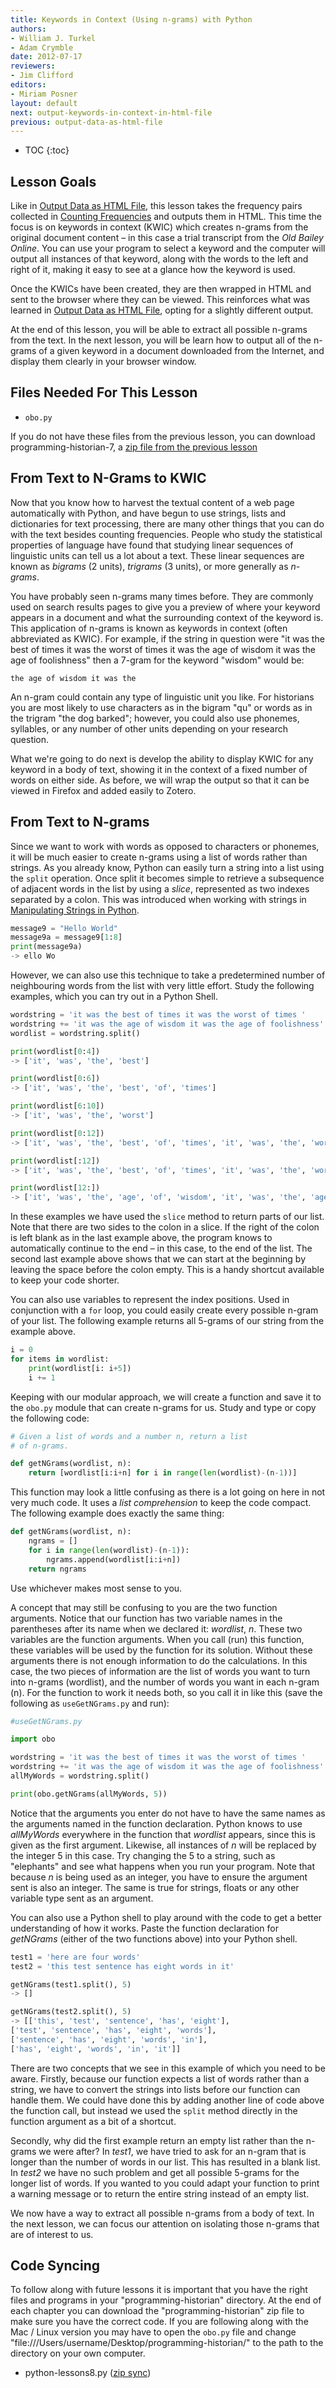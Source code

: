```yaml
---
title: Keywords in Context (Using n-grams) with Python
authors:
- William J. Turkel
- Adam Crymble
date: 2012-07-17
reviewers:
- Jim Clifford
editors:
- Miriam Posner
layout: default
next: output-keywords-in-context-in-html-file
previous: output-data-as-html-file
---
```


* TOC
{:toc}

## Lesson Goals

Like in [Output Data as HTML File][], this lesson takes the frequency
pairs collected in [Counting Frequencies][] and outputs them in HTML.
This time the focus is on keywords in context (KWIC) which creates
n-grams from the original document content – in this case a trial
transcript from the *Old Bailey Online*. You can use your program to
select a keyword and the computer will output all instances of that
keyword, along with the words to the left and right of it, making it
easy to see at a glance how the keyword is used.

Once the KWICs have been created, they are then wrapped in HTML and sent
to the browser where they can be viewed. This reinforces what was
learned in [Output Data as HTML File][1], opting for a slightly
different output.

At the end of this lesson, you will be able to extract all possible
n-grams from the text. In the next lesson, you will be learn how to
output all of the n-grams of a given keyword in a document downloaded
from the Internet, and display them clearly in your browser window.

## Files Needed For This Lesson

-   `obo.py`

If you do not have these files from the previous lesson, you can
download programming-historian-7, a [zip file from the previous lesson][]

## From Text to N-Grams to KWIC

Now that you know how to harvest the textual content of a web page
automatically with Python, and have begun to use strings, lists and
dictionaries for text processing, there are many other things that you
can do with the text besides counting frequencies. People who study the
statistical properties of language have found that studying linear
sequences of linguistic units can tell us a lot about a text. These
linear sequences are known as *bigrams* (2 units), *trigrams* (3 units), or
more generally as *n-grams*.

You have probably seen n-grams many times before. They are commonly used
on search results pages to give you a preview of where your keyword
appears in a document and what the surrounding context of the keyword
is. This application of n-grams is known as keywords in context (often
abbreviated as KWIC). For example, if the string in question were "it
was the best of times it was the worst of times it was the age of wisdom
it was the age of foolishness" then a 7-gram for the keyword "wisdom"
would be:

```
the age of wisdom it was the
```

An n-gram could contain any type of linguistic unit you like. For
historians you are most likely to use characters as in the bigram "qu"
or words as in the trigram "the dog barked"; however, you could also use
phonemes, syllables, or any number of other units depending on your
research question.

What we're going to do next is develop the ability to display KWIC for
any keyword in a body of text, showing it in the context of a fixed
number of words on either side. As before, we will wrap the output so
that it can be viewed in Firefox and added easily to Zotero.

## From Text to N-grams

Since we want to work with words as opposed to characters or phonemes,
it will be much easier to create n-grams using a list of words rather
than strings. As you already know, Python can easily turn a string into
a list using the `split` operation. Once split it becomes simple to
retrieve a subsequence of adjacent words in the list by using a *slice*,
represented as two indexes separated by a colon. This was introduced
when working with strings in [Manipulating Strings in Python][].

``` python
message9 = "Hello World"
message9a = message9[1:8]
print(message9a)
-> ello Wo
```

However, we can also use this technique to take a predetermined number
of neighbouring words from the list with very little effort. Study the
following examples, which you can try out in a Python Shell.

``` python
wordstring = 'it was the best of times it was the worst of times '
wordstring += 'it was the age of wisdom it was the age of foolishness'
wordlist = wordstring.split()

print(wordlist[0:4])
-> ['it', 'was', 'the', 'best']

print(wordlist[0:6])
-> ['it', 'was', 'the', 'best', 'of', 'times']

print(wordlist[6:10])
-> ['it', 'was', 'the', 'worst']

print(wordlist[0:12])
-> ['it', 'was', 'the', 'best', 'of', 'times', 'it', 'was', 'the', 'worst', 'of', 'times']

print(wordlist[:12])
-> ['it', 'was', 'the', 'best', 'of', 'times', 'it', 'was', 'the', 'worst', 'of', 'times']

print(wordlist[12:])
-> ['it', 'was', 'the', 'age', 'of', 'wisdom', 'it', 'was', 'the', 'age', 'of', 'foolishness']
```

In these examples we have used the `slice` method to return parts of our
list. Note that there are two sides to the colon in a slice. If the
right of the colon is left blank as in the last example above, the
program knows to automatically continue to the end – in this case, to
the end of the list. The second last example above shows that we can
start at the beginning by leaving the space before the colon empty. This
is a handy shortcut available to keep your code shorter.

You can also use variables to represent the index positions. Used in
conjunction with a `for` loop, you could easily create every possible
n-gram of your list. The following example returns all 5-grams of our
string from the example above.

``` python
i = 0
for items in wordlist:
    print(wordlist[i: i+5])
    i += 1
```

Keeping with our modular approach, we will create a function and save it
to the `obo.py` module that can create n-grams for us. Study and type or
copy the following code:

``` python
# Given a list of words and a number n, return a list
# of n-grams.

def getNGrams(wordlist, n):
    return [wordlist[i:i+n] for i in range(len(wordlist)-(n-1))]
```

This function may look a little confusing as there is a lot going on
here in not very much code. It uses a *list comprehension* to keep the
code compact. The following example does exactly the same thing:

``` python
def getNGrams(wordlist, n):
    ngrams = []
    for i in range(len(wordlist)-(n-1)):
        ngrams.append(wordlist[i:i+n])
    return ngrams
```

Use whichever makes most sense to you.

A concept that may still be confusing to you are the two function
arguments. Notice that our function has two variable names in the
parentheses after its name when we declared it: *wordlist*, *n*. These two
variables are the function arguments. When you call (run) this function,
these variables will be used by the function for its solution. Without
these arguments there is not enough information to do the calculations.
In this case, the two pieces of information are the list of words you
want to turn into n-grams (wordlist), and the number of words you want
in each n-gram (n). For the function to work it needs both, so you call
it in like this (save the following as `useGetNGrams.py` and run):

``` python
#useGetNGrams.py

import obo

wordstring = 'it was the best of times it was the worst of times '
wordstring += 'it was the age of wisdom it was the age of foolishness'
allMyWords = wordstring.split()

print(obo.getNGrams(allMyWords, 5))
```

Notice that the arguments you enter do not have to have the same names
as the arguments named in the function declaration. Python knows to use
*allMyWords* everywhere in the function that *wordlist* appears, since this
is given as the first argument. Likewise, all instances of *n* will be
replaced by the integer 5 in this case. Try changing the 5 to a string,
such as "elephants" and see what happens when you run your program. Note
that because *n* is being used as an integer, you have to ensure the
argument sent is also an integer. The same is true for strings, floats
or any other variable type sent as an argument.

You can also use a Python shell to play around with the code to get a
better understanding of how it works. Paste the function declaration for
*getNGrams* (either of the two functions above) into your Python shell.

``` python
test1 = 'here are four words'
test2 = 'this test sentence has eight words in it'

getNGrams(test1.split(), 5)
-> []

getNGrams(test2.split(), 5)
-> [['this', 'test', 'sentence', 'has', 'eight'],
['test', 'sentence', 'has', 'eight', 'words'],
['sentence', 'has', 'eight', 'words', 'in'],
['has', 'eight', 'words', 'in', 'it']]
```

There are two concepts that we see in this example of which you need to
be aware. Firstly, because our function expects a list of words rather
than a string, we have to convert the strings into lists before our
function can handle them. We could have done this by adding another line
of code above the function call, but instead we used the `split` method
directly in the function argument as a bit of a shortcut.

Secondly, why did the first example return an empty list rather than the
n-grams we were after? In *test1*, we have tried to ask for an n-gram that
is longer than the number of words in our list. This has resulted in a
blank list. In *test2* we have no such problem and get all possible
5-grams for the longer list of words. If you wanted to you could adapt
your function to print a warning message or to return the entire string
instead of an empty list.

We now have a way to extract all possible n-grams from a body of text.
In the next lesson, we can focus our attention on isolating those
n-grams that are of interest to us.

## Code Syncing

To follow along with future lessons it is important that you have the
right files and programs in your "programming-historian" directory. At
the end of each chapter you can download the "programming-historian" zip
file to make sure you have the correct code. If you are following along
with the Mac / Linux version you may have to open the `obo.py` file and
change "file:///Users/username/Desktop/programming-historian/" to the
path to the directory on your own computer.

-   python-lessons8.py ([zip sync][])

  [Output Data as HTML File]: ../lessons/output-data-as-html-file
  [Counting Frequencies]: ../lessons/counting-frequencies
  [1]: output-data-as-html-file
  [zip file from the previous lesson]: ../assets/python-lessons7.zip
  [Manipulating Strings in Python]: ../lessons/manipulating-strings-in-python
  [zip sync]: ../assets/python-lessons8.zip
